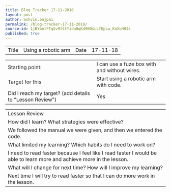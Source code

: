 ```yaml
---
title: Blog Tracker 17-11-2018
layout: post
author: ashvin.bajpai
permalink: /blog-tracker-17-11-2018/
source-id: 1jBYbntFTqSv9f4tYidu0qKd9BOsLLfEpLw_KnXuHHIs
published: true
---
```

<table>
  <tr>
    <td>Title</td>
    <td>Using a robotic arm</td>
    <td>Date</td>
    <td>17-11-18</td>
  </tr>
</table>


<table>
  <tr>
    <td>Starting point:</td>
    <td>I can use a fuze box with and without wires.</td>
  </tr>
  <tr>
    <td>Target for this </td>
    <td>Start using a robotic arm with code.</td>
  </tr>
  <tr>
    <td>Did I reach my target? 
(add details to "Lesson Review")</td>
    <td> Yes</td>
  </tr>
</table>


<table>
  <tr>
    <td>Lesson Review</td>
  </tr>
  <tr>
    <td>How did I learn? What strategies were effective? </td>
  </tr>
  <tr>
    <td>We followed the manual we were given, and then we entered the code.</td>
  </tr>
  <tr>
    <td>What limited my learning? Which habits do I need to work on? </td>
  </tr>
  <tr>
    <td>I need to read faster because I feel like I read faster I would be able to learn more and achieve more in the lesson.</td>
  </tr>
  <tr>
    <td>What will I change for next time? How will I improve my learning?</td>
  </tr>
  <tr>
    <td>Next time I will try to read faster so that I can do more work in the lesson.</td>
  </tr>
</table>


